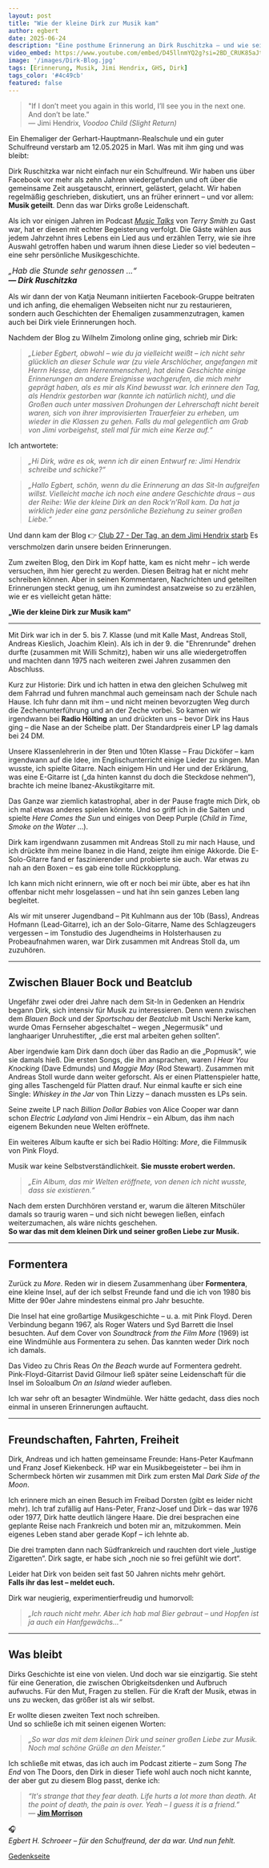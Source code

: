 ```yaml
---
layout: post
title: "Wie der kleine Dirk zur Musik kam"
author: egbert
date: 2025-06-24
description: "Eine posthume Erinnerung an Dirk Ruschitzka – und wie seine Liebe zur Musik begann"
video_embed: https://www.youtube.com/embed/D45llnmYQ2g?si=2BD_CRUK85aJtA5e
image: '/images/Dirk-Blog.jpg'
tags: [Erinnerung, Musik, Jimi Hendrix, GHS, Dirk]
tags_color: '#4c49cb'
featured: false
---
```


> "If I don’t meet you again in this world, I’ll see you in the next one. And don’t be late.”  
> — Jimi Hendrix, *Voodoo Child (Slight Return)*

Ein Ehemaliger der Gerhart-Hauptmann-Realschule und ein guter Schulfreund verstarb am 12.05.2025 in Marl. 
Was mit ihm ging und was bleibt:

Dirk Ruschitzka war nicht einfach nur ein Schulfreund. Wir haben uns über Facebook vor mehr als zehn Jahren wiedergefunden und oft über die gemeinsame Zeit ausgetauscht, erinnert, gelästert, gelacht. Wir haben regelmäßig geschrieben, diskutiert, uns an früher erinnert – und vor allem: **Musik geteilt**. Denn das war Dirks große Leidenschaft.

Als ich vor einigen Jahren im Podcast [*Music Talks*](https://www.musictalkspod.com/396031/episodes/3750155-episode-22-egbert-schroer-a-highway-star) von *Terry Smith* zu Gast war, hat er diesen mit echter Begeisterung verfolgt. Die Gäste wählen aus jedem Jahrzehnt ihres Lebens ein Lied aus und erzählen Terry, wie sie ihre Auswahl getroffen haben und warum ihnen diese Lieder so viel bedeuten – eine sehr persönliche Musikgeschichte.

<span style="font-size: 110%; font-style: italic;">„Hab die Stunde sehr genossen ...“<br><strong>— Dirk Ruschitzka</strong></span>

Als wir dann der von Katja Neumann initiierten Facebook-Gruppe beitraten und ich anfing, die ehemaligen Webseiten nicht nur zu restaurieren, sondern auch Geschichten der Ehemaligen zusammenzutragen, kamen auch bei Dirk viele Erinnerungen hoch.

Nachdem der Blog zu Wilhelm Zimolong online ging, schrieb mir Dirk:

> *„Lieber Egbert, obwohl – wie du ja vielleicht weißt – ich nicht sehr glücklich an dieser Schule war (zu viele Arschlöcher, angefangen mit Herrn Hesse, dem Herrenmenschen), hat deine Geschichte einige Erinnerungen an andere Ereignisse wachgerufen, die mich mehr geprägt haben, als es mir als Kind bewusst war. Ich erinnere den Tag, als Hendrix gestorben war (kannte ich natürlich nicht), und die Großen auch unter massiven Drohungen der Lehrerschaft nicht bereit waren, sich von ihrer improvisierten Trauerfeier zu erheben, um wieder in die Klassen zu gehen. Falls du mal gelegentlich am Grab von Jimi vorbeigehst, stell mal für mich eine Kerze auf.“*

Ich antwortete:

> *„Hi Dirk, wäre es ok, wenn ich dir einen Entwurf re: Jimi Hendrix schreibe und schicke?“*

> *„Hallo Egbert, schön, wenn du die Erinnerung an das Sit-In aufgreifen willst. Vielleicht mache ich noch eine andere Geschichte draus – aus der Reihe: Wie der kleine Dirk an den Rock’n’Roll kam. Da hat ja wirklich jeder eine ganz persönliche Beziehung zu seiner großen Liebe.“*

Und dann kam der Blog 👉 [Club 27 - Der Tag, an dem Jimi Hendrix starb](https://ghs.myvortexcloud.com/blog/jimi)
Es verschmolzen darin unsere beiden Erinnerungen.

Zum zweiten Blog, den Dirk im Kopf hatte, kam es nicht mehr – ich werde versuchen, ihm hier gerecht zu werden. Diesen Beitrag hat er nicht mehr schreiben können. Aber in seinen Kommentaren, Nachrichten und geteilten Erinnerungen steckt genug, um ihn zumindest ansatzweise so zu erzählen, wie er es vielleicht getan hätte:

**„Wie der kleine Dirk zur Musik kam“**

---

Mit Dirk war ich in der 5. bis 7. Klasse (und mit Kalle Mast, Andreas Stoll, Andreas Kieslich, Joachim Klein). Als ich in der 9. die "Ehrenrunde" drehen durfte (zusammen mit Willi Schmitz), haben wir uns alle wiedergetroffen und machten dann 1975 nach weiteren zwei Jahren zusammen den Abschluss.

Kurz zur Historie: Dirk und ich hatten in etwa den gleichen Schulweg mit dem Fahrrad und fuhren manchmal auch gemeinsam nach der Schule nach Hause. Ich fuhr dann mit ihm – und nicht meinen bevorzugten Weg durch die Zechenunterführung und an der Zeche vorbei. So kamen wir irgendwann bei **Radio Hölting** an und drückten uns – bevor Dirk ins Haus ging – die Nase an der Scheibe platt. Der Standardpreis einer LP lag damals bei 24 DM.

Unsere Klassenlehrerin in der 9ten und 10ten Klasse – Frau Dicköfer – kam irgendwann auf die Idee, im Englischunterricht einige Lieder zu singen. Man wusste, ich spielte Gitarre. Nach einigem Hin und Her und der Erklärung, was eine E-Gitarre ist („da hinten kannst du doch die Steckdose nehmen“), brachte ich meine Ibanez-Akustikgitarre mit.

Das Ganze war ziemlich katastrophal, aber in der Pause fragte mich Dirk, ob ich mal etwas anderes spielen könnte. Und so griff ich in die Saiten und spielte *Here Comes the Sun* und einiges von Deep Purple (*Child in Time*, *Smoke on the Water* ...).

Dirk kam irgendwann zusammen mit Andreas Stoll zu mir nach Hause, und ich drückte ihm meine Ibanez in die Hand, zeigte ihm einige Akkorde. Die E-Solo-Gitarre fand er faszinierender und probierte sie auch. War etwas zu nah an den Boxen – es gab eine tolle Rückkopplung.

Ich kann mich nicht erinnern, wie oft er noch bei mir übte, aber es hat ihn offenbar nicht mehr losgelassen – und hat ihn sein ganzes Leben lang begleitet.

Als wir mit unserer Jugendband – Pit Kuhlmann aus der 10b (Bass), Andreas Hofmann (Lead-Gitarre), ich an der Solo-Gitarre, Name des Schlagzeugers vergessen – im Tonstudio des Jugendheims in Holsterhausen zu Probeaufnahmen waren, war Dirk zusammen mit Andreas Stoll da, um zuzuhören.

---

## Zwischen Blauer Bock und Beatclub

Ungefähr zwei oder drei Jahre nach dem Sit-In in Gedenken an Hendrix begann Dirk, sich intensiv für Musik zu interessieren. Denn wenn zwischen dem *Blauen Bock* und der *Sportschau* der *Beatclub* mit Uschi Nerke kam, wurde Omas Fernseher abgeschaltet – wegen „Negermusik“ und langhaariger Unruhestifter, „die erst mal arbeiten gehen sollten“.

Aber irgendwie kam Dirk dann doch über das Radio an die „Popmusik“, wie sie damals hieß. Die ersten Songs, die ihn ansprachen, waren *I Hear You Knocking* (Dave Edmunds) und *Maggie May* (Rod Stewart). Zusammen mit Andreas Stoll wurde dann weiter geforscht. Als er einen Plattenspieler hatte, ging alles Taschengeld für Platten drauf. Nur einmal kaufte er sich eine Single: *Whiskey in the Jar* von Thin Lizzy – danach mussten es LPs sein.

Seine zweite LP nach *Billion Dollar Babies* von Alice Cooper war dann schon *Electric Ladyland* von Jimi Hendrix – ein Album, das ihm nach eigenem Bekunden neue Welten eröffnete.

Ein weiteres Album kaufte er sich bei Radio Hölting: *More*, die Filmmusik von Pink Floyd.

Musik war keine Selbstverständlichkeit. **Sie musste erobert werden.**

> *„Ein Album, das mir Welten eröffnete, von denen ich nicht wusste, dass sie existieren.“*

Nach dem ersten Durchhören verstand er, warum die älteren Mitschüler damals so traurig waren – und sich nicht bewegen ließen, einfach weiterzumachen, als wäre nichts geschehen.  
**So war das mit dem kleinen Dirk und seiner großen Liebe zur Musik.**

---

## Formentera

Zurück zu *More*. Reden wir in diesem Zusammenhang über **Formentera**, eine kleine Insel, auf der ich selbst Freunde fand und die ich von 1980 bis Mitte der 90er Jahre mindestens einmal pro Jahr besuchte.

Die Insel hat eine großartige Musikgeschichte – u. a. mit Pink Floyd. Deren Verbindung begann 1967, als Roger Waters und Syd Barrett die Insel besuchten. Auf dem Cover von *Soundtrack from the Film More* (1969) ist eine Windmühle aus Formentera zu sehen. Das kannten weder Dirk noch ich damals.

Das Video zu Chris Reas *On the Beach* wurde auf Formentera gedreht. Pink-Floyd-Gitarrist David Gilmour ließ später seine Leidenschaft für die Insel im Soloalbum *On an Island* wieder aufleben.

Ich war sehr oft an besagter Windmühle. Wer hätte gedacht, dass dies noch einmal in unseren Erinnerungen auftaucht.

---

## Freundschaften, Fahrten, Freiheit

Dirk, Andreas und ich hatten gemeinsame Freunde: Hans-Peter Kaufmann und Franz Josef Kiekenbeck. HP war ein Musikbegeisteter – bei ihm in Schermbeck hörten wir zusammen mit Dirk zum ersten Mal *Dark Side of the Moon*.

Ich erinnere mich an einen Besuch im Freibad Dorsten (gibt es leider nicht mehr). Ich traf zufällig auf Hans-Peter, Franz-Josef und Dirk – das war 1976 oder 1977, Dirk hatte deutlich längere Haare. Die drei besprachen eine geplante Reise nach Frankreich und boten mir an, mitzukommen. Mein eigenes Leben stand aber gerade Kopf – ich lehnte ab.

Die drei trampten dann nach Südfrankreich und rauchten dort viele „lustige Zigaretten“. Dirk sagte, er habe sich „noch nie so frei gefühlt wie dort“.

Leider hat Dirk von beiden seit fast 50 Jahren nichts mehr gehört.  
**Falls ihr das lest – meldet euch.**

Dirk war neugierig, experimentierfreudig und humorvoll:

> *„Ich rauch nicht mehr. Aber ich hab mal Bier gebraut – und Hopfen ist ja auch ein Hanfgewächs...“*

---

## Was bleibt

Dirks Geschichte ist eine von vielen. Und doch war sie einzigartig. Sie steht für eine Generation, die zwischen Obrigkeitsdenken und Aufbruch aufwuchs. Für den Mut, Fragen zu stellen. Für die Kraft der Musik, etwas in uns zu wecken, das größer ist als wir selbst.

Er wollte diesen zweiten Text noch schreiben.  
Und so schließe ich mit seinen eigenen Worten:

> *„So war das mit dem kleinen Dirk und seiner großen Liebe zur Musik. Noch mal schöne Grüße an den Meister.“*

Ich schließe mit etwas, das ich auch im Podcast zitierte – zum Song *The End* von The Doors, den Dirk in dieser Tiefe wohl auch noch nicht kannte, der aber gut zu diesem Blog passt, denke ich:

> *“It's strange that they fear death. Life hurts a lot more than death. At the point of death, the pain is over. Yeah – I guess it is a friend.”*  
> — [**Jim Morrison**](https://www.youtube.com/watch?v=CIrvSJwwJUE)

🎧  
*Egbert H. Schroeer – für den Schulfreund, der da war. Und nun fehlt.*

[Gedenkseite](https://passmann.gemeinsam-trauern.net/Begleiten/dirk-ruschitzka)
